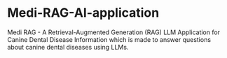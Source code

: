 # Medi-RAG-AI-application
Medi RAG - A Retrieval-Augmented Generation (RAG) LLM Application for Canine Dental Disease Information which is made to answer questions about canine dental diseases using LLMs.
